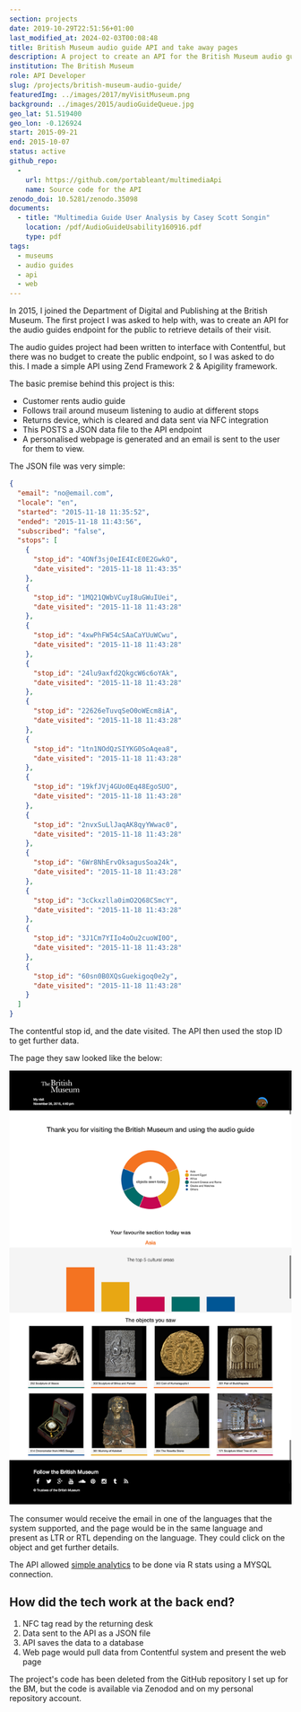 ```yaml
---
section: projects
date: 2019-10-29T22:51:56+01:00
last_modified_at: 2024-02-03T00:08:48
title: British Museum audio guide API and take away pages
description: A project to create an API for the British Museum audio guide and to create take away pages for the audio guide
institution: The British Museum
role: API Developer
slug: /projects/british-museum-audio-guide/
featuredImg: ../images/2017/myVisitMuseum.png
background: ../images/2015/audioGuideQueue.jpg
geo_lat: 51.519400
geo_lon: -0.126924
start: 2015-09-21
end: 2015-10-07
status: active
github_repo: 
  - 
    url: https://github.com/portableant/multimediaApi
    name: Source code for the API
zenodo_doi: 10.5281/zenodo.35098
documents:
  - title: "Multimedia Guide User Analysis by Casey Scott Songin"
    location: /pdf/AudioGuideUsability160916.pdf
    type: pdf
tags:
  - museums
  - audio guides
  - api
  - web
---
```

In 2015, I joined the Department of Digital and Publishing at the British Museum. The first project
I was asked to help with, was to create an API for the audio guides endpoint for the public to retrieve 
details of their visit. 

The audio guides project had been written to interface with Contentful, but there was no budget to 
create the public endpoint, so I was asked to do this. I made a simple API using Zend Framework 2 &  Apigility 
framework. 

The basic premise behind this project is this:

* Customer rents audio guide
* Follows trail around museum listening to audio at different stops
* Returns device, which is cleared and data sent via NFC integration
* This POSTS a JSON data file to the API endpoint
* A personalised webpage is generated and an email is sent to the user for them to view.

The JSON file was very simple: 

```json
{
  "email": "no@email.com",
  "locale": "en",
  "started": "2015-11-18 11:35:52",
  "ended": "2015-11-18 11:43:56",
  "subscribed": "false",
  "stops": [
    {
      "stop_id": "4ONf3sj0eIE4IcE0E2GwkO",
      "date_visited": "2015-11-18 11:43:35"
    },
    {
      "stop_id": "1MQ21QWbVCuyI8uGWuIUei",
      "date_visited": "2015-11-18 11:43:28"
    },
    {
      "stop_id": "4xwPhFW54cSAaCaYUuWCwu",
      "date_visited": "2015-11-18 11:43:28"
    },
    {
      "stop_id": "24lu9axfd2QkgcW6c6oYAk",
      "date_visited": "2015-11-18 11:43:28"
    },
    {
      "stop_id": "22626eTuvqSeO0oWEcm8iA",
      "date_visited": "2015-11-18 11:43:28"
    },
    {
      "stop_id": "1tn1NOdQzSIYKG0SoAqea8",
      "date_visited": "2015-11-18 11:43:28"
    },
    {
      "stop_id": "19kfJVj4GUo0Eq48EgoSUO",
      "date_visited": "2015-11-18 11:43:28"
    },
    {
      "stop_id": "2nvxSuLlJaqAK8qyYWwac0",
      "date_visited": "2015-11-18 11:43:28"
    },
    {
      "stop_id": "6Wr8NhErvOksagusSoa24k",
      "date_visited": "2015-11-18 11:43:28"
    },
    {
      "stop_id": "3cCkxzlla0imO2Q68CSmcY",
      "date_visited": "2015-11-18 11:43:28"
    },
    {
      "stop_id": "3J1Cm7YIIo4oOu2cuoWI0O",
      "date_visited": "2015-11-18 11:43:28"
    },
    {
      "stop_id": "60sn0B0XQsGuekigoq0e2y",
      "date_visited": "2015-11-18 11:43:28"
    }
  ]
}
```
The contentful stop id, and the date visited. The API then used the stop ID to get further data. 

The page they saw looked like the below: 

![British Museum audio guide API and take away pages](../images/2017/myVisitMuseum.png)

The consumer would receive the email in one of the languages that the system supported, 
and the page would be in the same language and present as LTR or RTL depending on the language. They could 
click on the object and get further details. 

The API allowed [simple analytics](https://github.com/portableant/audioGuideExtractorInRstats) to be done via R stats 
using a MYSQL connection. 

## How did the tech work at the back end?

1. NFC tag read by the returning desk 
2. Data sent to the API as a JSON file 
3. API saves the data to a database
4. Web page would pull data from Contentful system and present the web page 

The project's code has been deleted from the GitHub repository I set up for the BM, but the code 
is available via Zenodod and on my personal repository account. 
